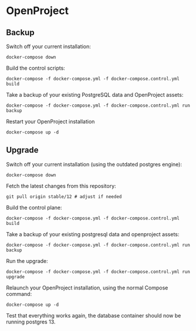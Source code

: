 # OpenProject

## Backup

Switch off your current installation:

    docker-compose down

Build the control scripts:

    docker-compose -f docker-compose.yml -f docker-compose.control.yml build

Take a backup of your existing PostgreSQL data and OpenProject assets:

    docker-compose -f docker-compose.yml -f docker-compose.control.yml run backup

Restart your OpenProject installation

    docker-compose up -d

## Upgrade

Switch off your current installation (using the outdated postgres engine):

    docker-compose down

Fetch the latest changes from this repository:

    git pull origin stable/12 # adjust if needed

Build the control plane:

    docker-compose -f docker-compose.yml -f docker-compose.control.yml build

Take a backup of your existing postgresql data and openproject assets:

    docker-compose -f docker-compose.yml -f docker-compose.control.yml run backup

Run the upgrade:

    docker-compose -f docker-compose.yml -f docker-compose.control.yml run upgrade

Relaunch your OpenProject installation, using the normal Compose command:

    docker-compose up -d

Test that everything works again, the database container should now be running postgres 13.
